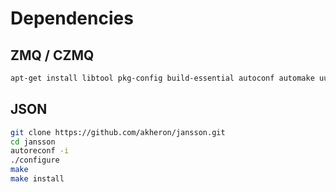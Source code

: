 # Dependencies

## ZMQ / CZMQ

```sh
apt-get install libtool pkg-config build-essential autoconf automake uuid-dev
```

## JSON

```sh
git clone https://github.com/akheron/jansson.git
cd jansson
autoreconf -i
./configure
make
make install
```
